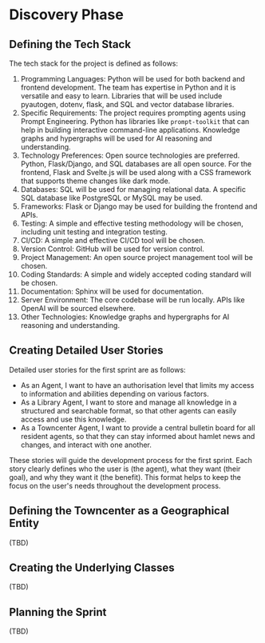 # Discovery Phase

## Defining the Tech Stack
The tech stack for the project is defined as follows:

1. Programming Languages: Python will be used for both backend and frontend development. The team has expertise in Python and it is versatile and easy to learn. Libraries that will be used include pyautogen, dotenv, flask, and SQL and vector database libraries.
2. Specific Requirements: The project requires prompting agents using Prompt Engineering. Python has libraries like `prompt-toolkit` that can help in building interactive command-line applications. Knowledge graphs and hypergraphs will be used for AI reasoning and understanding.
3. Technology Preferences: Open source technologies are preferred. Python, Flask/Django, and SQL databases are all open source. For the frontend, Flask and Svelte.js will be used along with a CSS framework that supports theme changes like dark mode.
4. Databases: SQL will be used for managing relational data. A specific SQL database like PostgreSQL or MySQL may be used.
5. Frameworks: Flask or Django may be used for building the frontend and APIs.
6. Testing: A simple and effective testing methodology will be chosen, including unit testing and integration testing.
7. CI/CD: A simple and effective CI/CD tool will be chosen.
8. Version Control: GitHub will be used for version control.
9. Project Management: An open source project management tool will be chosen.
10. Coding Standards: A simple and widely accepted coding standard will be chosen.
11. Documentation: Sphinx will be used for documentation.
12. Server Environment: The core codebase will be run locally. APIs like OpenAI will be sourced elsewhere.
13. Other Technologies: Knowledge graphs and hypergraphs for AI reasoning and understanding.

## Creating Detailed User Stories
Detailed user stories for the first sprint are as follows:

- As an Agent, I want to have an authorisation level that limits my access to information and abilities depending on various factors.
- As a Library Agent, I want to store and manage all knowledge in a structured and searchable format, so that other agents can easily access and use this knowledge.
- As a Towncenter Agent, I want to provide a central bulletin board for all resident agents, so that they can stay informed about hamlet news and changes, and interact with one another.

These stories will guide the development process for the first sprint. Each story clearly defines who the user is (the agent), what they want (their goal), and why they want it (the benefit). This format helps to keep the focus on the user's needs throughout the development process.

## Defining the Towncenter as a Geographical Entity
(TBD)

## Creating the Underlying Classes
(TBD)

## Planning the Sprint
(TBD)
